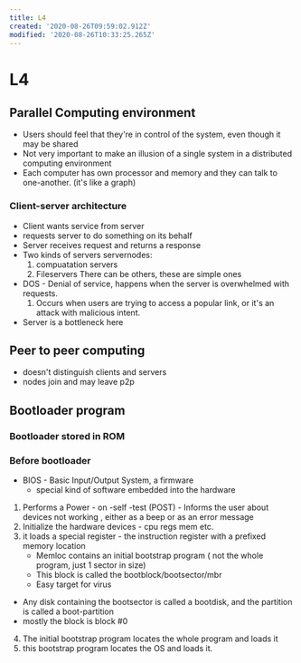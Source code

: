 ```yaml
---
title: L4
created: '2020-08-26T09:59:02.912Z'
modified: '2020-08-26T10:33:25.265Z'
---
```


# L4

## Parallel Computing environment
  - Users should feel that they're in control of the system, even though it may be shared
  - Not very important to make an illusion of a single system in a distributed computing environment
  - Each computer has own processor and memory and they can talk to one-another. (it's like a graph)
      
  ### Client-server architecture
  - Client wants service from server
  - requests server to do something on its behalf
  - Server receives request and returns a response
  - Two kinds of servers servernodes: 
    1. compuatation servers
    2. Fileservers
    There can be others, these are simple ones
  - DOS - Denial of service, happens when the server is overwhelmed with requests.
    1. Occurs when users are trying to access a popular link, or it's an attack with malicious intent.
  - Server is a bottleneck here

  ## Peer to peer computing
  - doesn't distinguish clients and servers
  - nodes join and may leave p2p 

## Bootloader program
  ### Bootloader stored in ROM
  ### Before bootloader
  - BIOS - Basic Input/Output System, a firmware
    - special kind of software embedded into the hardware
  1. Performs a Power - on -self -test (POST)
    - Informs the user about devices not working , either as a beep or as an error message
  2. Initialize the hardware devices - cpu regs mem etc.
  3. it loads a special register - the instruction register with a prefixed memory location
     - Memloc contains an initial bootstrap program ( not the whole program, just 1 sector in size)
     - This block is called the bootblock/bootsector/mbr
     - Easy target for virus
- Any disk containing the bootsector is called a bootdisk, and the partition is called a boot-partition
- mostly the block is block #0
4. The initial bootstrap program locates the whole program and loads it
5. this bootstrap program locates the OS and loads it.


